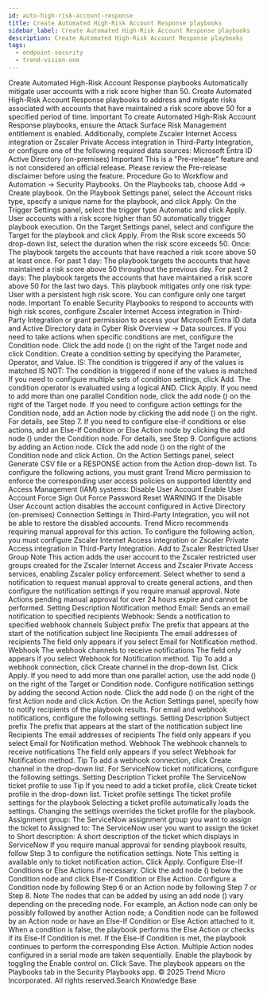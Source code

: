 ```yaml
---
id: auto-high-risk-account-response
title: Create Automated High-Risk Account Response playbooks
sidebar_label: Create Automated High-Risk Account Response playbooks
description: Create Automated High-Risk Account Response playbooks
tags:
  - endpoint-security
  - trend-vision-one
---
```


 Create Automated High-Risk Account Response playbooks Automatically mitigate user accounts with a risk score higher than 50. Create Automated High-Risk Account Response playbooks to address and mitigate risks associated with accounts that have maintained a risk score above 50 for a specified period of time. Important To create Automated High-Risk Account Response playbooks, ensure the Attack Surface Risk Management entitlement is enabled. Additionally, complete Zscaler Internet Access integration or Zscaler Private Access integration in Third-Party Integration, or configure one of the following required data sources: Microsoft Entra ID Active Directory (on-premises) Important This is a "Pre-release" feature and is not considered an official release. Please review the Pre-release disclaimer before using the feature. Procedure Go to Workflow and Automation → Security Playbooks. On the Playbooks tab, choose Add → Create playbook. On the Playbook Settings panel, select the Account risks type, specify a unique name for the playbook, and click Apply. On the Trigger Settings panel, select the trigger type Automatic and click Apply. User accounts with a risk score higher than 50 automatically trigger playbook execution. On the Target Settings panel, select and configure the Target for the playbook and click Apply. From the Risk score exceeds 50 drop-down list, select the duration when the risk score exceeds 50. Once: The playbook targets the accounts that have reached a risk score above 50 at least once. For past 1 day: The playbook targets the accounts that have maintained a risk score above 50 throughout the previous day. For past 2 days: The playbook targets the accounts that have maintained a risk score above 50 for the last two days. This playbook mitigates only one risk type: User with a persistent high risk score. You can configure only one target node. Important To enable Security Playbooks to respond to accounts with high risk scores, configure Zscaler Internet Access integration in Third-Party Integration or grant permission to access your Microsoft Entra ID data and Active Directory data in Cyber Risk Overview → Data sources. If you need to take actions when specific conditions are met, configure the Condition node. Click the add node () on the right of the Target node and click Condition. Create a condition setting by specifying the Parameter, Operator, and Value. IS: The condition is triggered if any of the values is matched IS NOT: The condition is triggered if none of the values is matched If you need to configure multiple sets of condition settings, click Add. The condition operator is evaluated using a logical AND. Click Apply. If you need to add more than one parallel Condition node, click the add node () on the right of the Target node. If you need to configure action settings for the Condition node, add an Action node by clicking the add node () on the right. For details, see Step 7. If you need to configure else-if conditions or else actions, add an Else-If Condition or Else Action node by clicking the add node () under the Condition node. For details, see Step 9. Configure actions by adding an Action node. Click the add node () on the right of the Condition node and click Action. On the Action Settings panel, select Generate CSV file or a RESPONSE action from the Action drop-down list. To configure the following actions, you must grant Trend Micro permission to enforce the corresponding user access policies on supported Identity and Access Management (IAM) systems: Disable User Account Enable User Account Force Sign Out Force Password Reset WARNING If the Disable User Account action disables the account configured in Active Directory (on-premises) Connection Settings in Third-Party Integration, you will not be able to restore the disabled accounts. Trend Micro recommends requiring manual approval for this action. To configure the following action, you must configure Zscaler Internet Access integration or Zscaler Private Access integration in Third-Party Integration. Add to Zscaler Restricted User Group Note This action adds the user account to the Zscaler restricted user groups created for the Zscaler Internet Access and Zscaler Private Access services, enabling Zscaler policy enforcement. Select whether to send a notification to request manual approval to create general actions, and then configure the notification settings if you require manual approval. Note Actions pending manual approval for over 24 hours expire and cannot be performed. Setting Description Notification method Email: Sends an email notification to specified recipients Webhook: Sends a notification to specified webhook channels Subject prefix The prefix that appears at the start of the notification subject line Recipients The email addresses of recipients The field only appears if you select Email for Notification method. Webhook The webhook channels to receive notifications The field only appears if you select Webhook for Notification method. Tip To add a webhook connection, click Create channel in the drop-down list. Click Apply. If you need to add more than one parallel action, use the add node () on the right of the Target or Condition node. Configure notification settings by adding the second Action node. Click the add node () on the right of the first Action node and click Action. On the Action Settings panel, specify how to notify recipients of the playbook results. For email and webhook notifications, configure the following settings. Setting Description Subject prefix The prefix that appears at the start of the notification subject line Recipients The email addresses of recipients The field only appears if you select Email for Notification method. Webhook The webhook channels to receive notifications The field only appears if you select Webhook for Notification method. Tip To add a webhook connection, click Create channel in the drop-down list. For ServiceNow ticket notifications, configure the following settings. Setting Description Ticket profile The ServiceNow ticket profile to use Tip If you need to add a ticket profile, click Create ticket profile in the drop-down list. Ticket profile settings The ticket profile settings for the playbook Selecting a ticket profile automatically loads the settings. Changing the settings overrides the ticket profile for the playbook. Assignment group: The ServiceNow assignment group you want to assign the ticket to Assigned to: The ServiceNow user you want to assign the ticket to Short description: A short description of the ticket which displays in ServiceNow If you require manual approval for sending playbook results, follow Step 3 to configure the notification settings. Note This setting is available only to ticket notification action. Click Apply. Configure Else-If Conditions or Else Actions if necessary. Click the add node () below the Condition node and click Else-If Condition or Else Action. Configure a Condition node by following Step 6 or an Action node by following Step 7 or Step 8. Note The nodes that can be added by using an add node () vary depending on the preceding node. For example, an Action node can only be possibly followed by another Action node; a Condition node can be followed by an Action node or have an Else-If Condition or Else Action attached to it. When a condition is false, the playbook performs the Else Action or checks if its Else-If Condition is met. If the Else-If Condition is met, the playbook continues to perform the corresponding Else Action. Multiple Action nodes configured in a serial mode are taken sequentially. Enable the playbook by toggling the Enable control on. Click Save. The playbook appears on the Playbooks tab in the Security Playbooks app. © 2025 Trend Micro Incorporated. All rights reserved.Search Knowledge Base